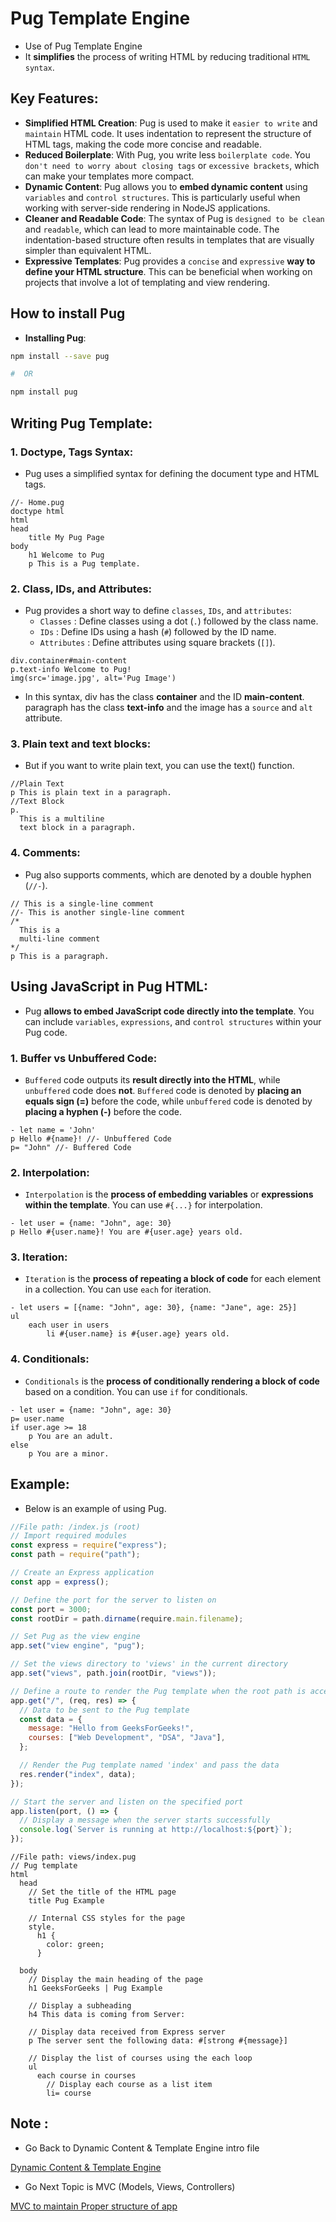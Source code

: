 # Pug Template Engine

- Use of Pug Template Engine
- It **simplifies** the process of writing HTML by reducing traditional `HTML syntax`.

## Key Features:

- **Simplified HTML Creation**: Pug is used to make it `easier to write` and `maintain` HTML code. It uses indentation to represent the structure of HTML tags, making the code more concise and readable.
- **Reduced Boilerplate**: With Pug, you write less `boilerplate code`. You `don't need to worry about closing tags` or `excessive brackets`, which can make your templates more compact.
- **Dynamic Content**: Pug allows you to **embed dynamic content** using `variables` and `control structures`. This is particularly useful when working with server-side rendering in NodeJS applications.
- **Cleaner and Readable Code**: The syntax of Pug is `designed to be clean` and `readable`, which can lead to more maintainable code. The indentation-based structure often results in templates that are visually simpler than equivalent HTML.
- **Expressive Templates**: Pug provides a `concise` and `expressive` **way to define your HTML structure**. This can be beneficial when working on projects that involve a lot of templating and view rendering.

## How to install Pug

- **Installing Pug**:

```bash
npm install --save pug

#  OR

npm install pug
```

## **Writing Pug Template**:

### 1. Doctype, Tags Syntax:

- Pug uses a simplified syntax for defining the document type and HTML tags.

```pug
//- Home.pug
doctype html
html
head
    title My Pug Page
body
    h1 Welcome to Pug
    p This is a Pug template.
```

### 2. Class, IDs, and Attributes:

- Pug provides a short way to define `classes`, `IDs`, and `attributes`:
  - `Classes` : Define classes using a dot (`.`) followed by the class name.
  - `IDs` : Define IDs using a hash (`#`) followed by the ID name.
  - `Attributes` : Define attributes using square brackets (`[]`).

```pug
div.container#main-content
p.text-info Welcome to Pug!
img(src='image.jpg', alt='Pug Image')
```

- In this syntax, div has the class **container** and the ID **main-content**. paragraph has the class **text-info** and the image has a `source` and `alt` attribute.

### 3. Plain text and text blocks:

- But if you want to write plain text, you can use the text() function.

```pug
//Plain Text
p This is plain text in a paragraph.
//Text Block
p.
  This is a multiline
  text block in a paragraph.
```

### 4. Comments:

- Pug also supports comments, which are denoted by a double hyphen (`//-`).

```pug
// This is a single-line comment
//- This is another single-line comment
/*
  This is a
  multi-line comment
*/
p This is a paragraph.
```

## Using JavaScript in Pug HTML:

- Pug **allows to embed JavaScript code directly into the template**. You can include `variables`, `expressions`, and `control structures` within your Pug code.

### 1. Buffer vs Unbuffered Code:

- `Buffered` code outputs its **result directly into the HTML**, while `unbuffered` code does **not**. `Buffered` code is denoted by **placing an equals sign (=)** before the code, while `unbuffered` code is denoted by **placing a hyphen (-)** before the code.

```pug
- let name = 'John'
p Hello #{name}! //- Unbuffered Code
p= "John" //- Buffered Code
```

### 2. Interpolation:

- `Interpolation` is the **process of embedding variables** or **expressions within the template**. You can use `#{...}` for interpolation.

```pug
- let user = {name: "John", age: 30}
p Hello #{user.name}! You are #{user.age} years old.
```

### 3. Iteration:

- `Iteration` is the **process of repeating a block of code** for each element in a collection. You can use `each` for iteration.

```pug
- let users = [{name: "John", age: 30}, {name: "Jane", age: 25}]
ul
    each user in users
        li #{user.name} is #{user.age} years old.
```

### 4. Conditionals:

- `Conditionals` is the **process of conditionally rendering a block of code** based on a condition. You can use `if` for conditionals.

```pug
- let user = {name: "John", age: 30}
p= user.name
if user.age >= 18
    p You are an adult.
else
    p You are a minor.
```

## Example:

- Below is an example of using Pug.

```js
//File path: /index.js (root)
// Import required modules
const express = require("express");
const path = require("path");

// Create an Express application
const app = express();

// Define the port for the server to listen on
const port = 3000;
const rootDir = path.dirname(require.main.filename);

// Set Pug as the view engine
app.set("view engine", "pug");

// Set the views directory to 'views' in the current directory
app.set("views", path.join(rootDir, "views"));

// Define a route to render the Pug template when the root path is accessed
app.get("/", (req, res) => {
  // Data to be sent to the Pug template
  const data = {
    message: "Hello from GeeksForGeeks!",
    courses: ["Web Development", "DSA", "Java"],
  };

  // Render the Pug template named 'index' and pass the data
  res.render("index", data);
});

// Start the server and listen on the specified port
app.listen(port, () => {
  // Display a message when the server starts successfully
  console.log(`Server is running at http://localhost:${port}`);
});
```

```pug
//File path: views/index.pug
// Pug template
html
  head
    // Set the title of the HTML page
    title Pug Example

    // Internal CSS styles for the page
    style.
      h1 {
        color: green;
      }

  body
    // Display the main heading of the page
    h1 GeeksForGeeks | Pug Example

    // Display a subheading
    h4 This data is coming from Server:

    // Display data received from Express server
    p The server sent the following data: #[strong #{message}]

    // Display the list of courses using the each loop
    ul
      each course in courses
        // Display each course as a list item
        li= course
```

## Note :

- Go Back to Dynamic Content & Template Engine intro file

[Dynamic Content & Template Engine](../intro.md)

- Go Next Topic is MVC (Models, Views, Controllers)

[MVC to maintain Proper structure of app](../MVC/intro.md)

